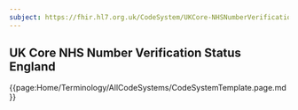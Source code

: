 ```yaml
---
subject: https://fhir.hl7.org.uk/CodeSystem/UKCore-NHSNumberVerificationStatusEngland
---
```

## UK Core NHS Number Verification Status England

{{page:Home/Terminology/AllCodeSystems/CodeSystemTemplate.page.md}}